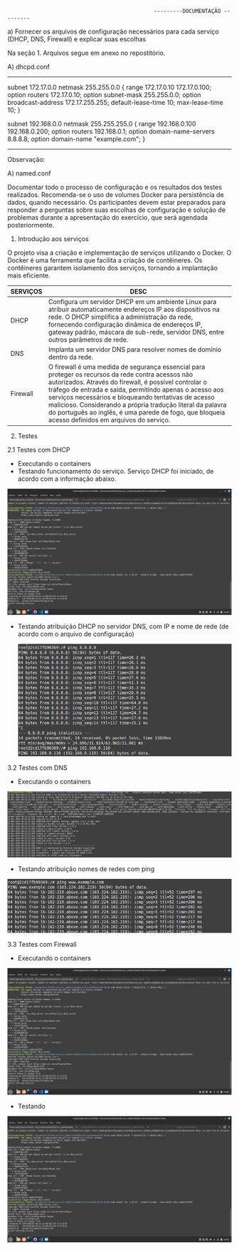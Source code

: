 
                                                  ---------DOCUMENTAÇÃO ---------




a) Fornecer os arquivos de configuração necessários para cada serviço (DHCP, DNS, Firewall) e explicar suas escolhas 

Na seção 1. Arquivos segue em anexo no repostitório. 

A) dhcpd.conf

---------

subnet 172.17.0.0 netmask 255.255.0.0 {
    range 172.17.0.10 172.17.0.100;
    option routers 172.17.0.10;
    option subnet-mask 255.255.0.0;
    option broadcast-address 172.17.255.255;
    default-lease-time 10;
    max-lease-time 10;
}

subnet 192.168.0.0 netmask 255.255.255.0 {
  range 192.168.0.100 192.168.0.200;
  option routers 192.168.0.1;
  option domain-name-servers 8.8.8.8;
  option domain-name "example.com";
}

--------

Observação: 


A) named.conf




Documentar todo o processo de configuração e os resultados dos testes realizados.
Recomenda-se o uso de volumes Docker para persistência de dados, quando necessário.
Os participantes devem estar preparados para responder a perguntas sobre suas escolhas de configuração e solução de problemas durante a apresentação do exercício, que será agendada posteriormente.





1. Introdução aos serviços

O projeto visa a criação e implementação de serviços utilizando o Docker. O Docker é uma ferramenta que facilita a criação de contêineres. Os contêineres garantem  isolamento dos serviços, tornando a implantação mais eficiente. 

| SERVIÇOS | DESC |
| ------------- | ------------- |
| DHCP | Configura um servidor DHCP em um ambiente Linux para atribuir automaticamente endereços IP aos dispositivos na rede. O DHCP simplifica a administração da rede, fornecendo configuração dinâmica de endereços IP, gateway padrão, máscara de sub-rede, servidor DNS, entre outros parâmetros de rede. |
| DNS  |Implanta um servidor DNS para resolver nomes de domínio dentro da rede.  |
| Firewall| O firewall é uma medida de segurança essencial para proteger os recursos da rede contra acessos não autorizados. Através do firewall, é possível controlar o tráfego de entrada e saída, permitindo apenas o acesso aos serviços necessários e bloqueando tentativas de acesso malicioso. Considerando a própria tradução literal da palavra do português ao inglês, é uma parede de fogo, que bloqueia acesso definidos em arquivos do serviço.|


2. Testes

2.1 Testes com DHCP

 - Executando o containers
 - Testando funcionamento do serviço. Serviço DHCP foi iniciado, de acordo com a informação abaixo.


  ![Texto Alternativo](dhcp.png)

   - Testando atribuição DHCP no servidor DNS, com IP e nome de rede (de acordo com o arquivo de configuração)

       ![Texto Alternativo](dns2.png)



  3.2 Testes com DNS

 - Executando o containers

  ![Texto Alternativo](dns.png)


  - Testando atribuição nomes de redes com ping

  ![Texto Alternativo](dns3.png)

  3.3 Testes com Firewall

 - Executando o containers

  ![Texto Alternativo](dhcp.png)


  - Testando 

  ![Texto Alternativo](dhcp.png)








